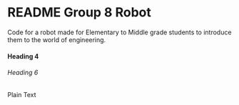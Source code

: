 # README Group 8 Robot

Code for a robot made for Elementary to Middle grade students to introduce them to the world of engineering.

#### Heading 4

###### Heading 6

Plain Text
